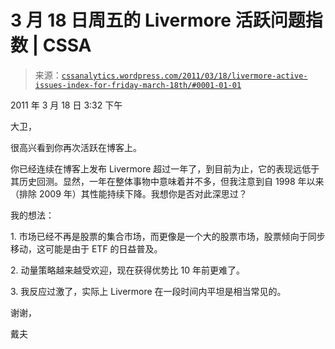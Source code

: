 <!--yml

类别：未分类

日期：2024-05-12 18:11:57

-->

# 3 月 18 日周五的 Livermore 活跃问题指数 | CSSA

> 来源：[`cssanalytics.wordpress.com/2011/03/18/livermore-active-issues-index-for-friday-march-18th/#0001-01-01`](https://cssanalytics.wordpress.com/2011/03/18/livermore-active-issues-index-for-friday-march-18th/#0001-01-01)

2011 年 3 月 18 日 3:32 下午

大卫，

很高兴看到你再次活跃在博客上。

你已经连续在博客上发布 Livermore 超过一年了，到目前为止，它的表现远低于其历史回测。显然，一年在整体事物中意味着并不多，但我注意到自 1998 年以来（排除 2009 年）其性能持续下降。我想你是否对此深思过？

我的想法：

1\. 市场已经不再是股票的集合市场，而更像是一个大的股票市场，股票倾向于同步移动，这可能是由于 ETF 的日益普及。

2\. 动量策略越来越受欢迎，现在获得优势比 10 年前更难了。

3\. 我反应过激了，实际上 Livermore 在一段时间内平坦是相当常见的。

谢谢，

戴夫
